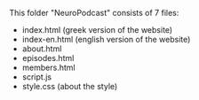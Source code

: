 This folder "NeuroPodcast" consists of 7 files:
* index.html (greek version of the website)
* index-en.html (english version of the website)
* about.html
* episodes.html
* members.html
* script.js
* style.css (about the style)